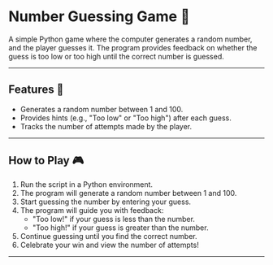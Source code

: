 # Number Guessing Game 🎲

A simple Python game where the computer generates a random number, and the player guesses it. The program provides feedback on whether the guess is too low or too high until the correct number is guessed.

---

## Features 🌟
- Generates a random number between 1 and 100.
- Provides hints (e.g., "Too low" or "Too high") after each guess.
- Tracks the number of attempts made by the player.

---

## How to Play 🎮

1. Run the script in a Python environment.
2. The program will generate a random number between 1 and 100.
3. Start guessing the number by entering your guess.
4. The program will guide you with feedback:
   - "Too low!" if your guess is less than the number.
   - "Too high!" if your guess is greater than the number.
5. Continue guessing until you find the correct number.
6. Celebrate your win and view the number of attempts!

---
